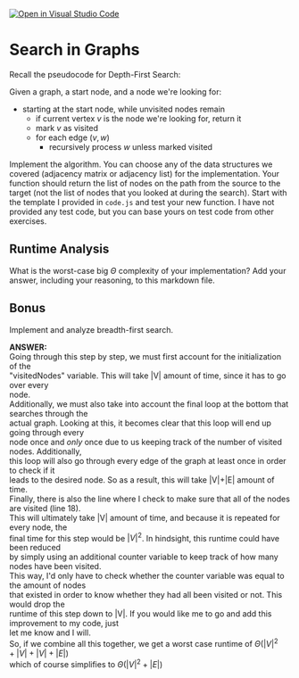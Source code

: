 [![Open in Visual Studio Code](https://classroom.github.com/assets/open-in-vscode-718a45dd9cf7e7f842a935f5ebbe5719a5e09af4491e668f4dbf3b35d5cca122.svg)](https://classroom.github.com/online_ide?assignment_repo_id=12091130&assignment_repo_type=AssignmentRepo)
# Search in Graphs

Recall the pseudocode for Depth-First Search:

Given a graph, a start node, and a node we're looking for:
- starting at the start node, while unvisited nodes remain
    - if current vertex $v$ is the node we're looking for, return it
    - mark $v$ as visited
    - for each edge $(v,w)$
        - recursively process $w$ unless marked visited

Implement the algorithm. You can choose any of the data structures we covered
(adjacency matrix or adjacency list) for the implementation. Your function
should return the list of nodes on the path from the source to the target (not
the list of nodes that you looked at during the search). Start with the template
I provided in `code.js` and test your new function. I have not provided any test
code, but you can base yours on test code from other exercises.

## Runtime Analysis

What is the worst-case big $\Theta$ complexity of your implementation? Add your
answer, including your reasoning, to this markdown file.

## Bonus

Implement and analyze breadth-first search.

**ANSWER:**  
Going through this step by step, we must first account for the initialization of the  
"visitedNodes" variable. This will take |V| amount of time, since it has to go over every  
node.  
Additionally, we must also take into account the final loop at the bottom that searches through the  
actual graph. Looking at this, it becomes clear that this loop will end up going through every  
node once and *only* once due to us keeping track of the number of visited nodes. Additionally,  
this loop will also go through every edge of the graph at least once in order to check if it  
leads to the desired node. So as a result, this will take |V|+|E| amount of time.  
Finally, there is also the line where I check to make sure that all of the nodes are visited (line 18).  
This will ultimately take |V| amount of time, and because it is repeated for every node, the  
final time for this step would be $|V|^2$. In hindsight, this runtime could have been reduced  
by simply using an additional counter variable to keep track of how many nodes have been visited.  
This way, I'd only have to check whether the counter variable was equal to the amount of nodes  
that existed in order to know whether they had all been visited or not. This would drop the  
runtime of this step down to |V|. If you would like me to go and add this improvement to my code, just  
let me know and I will.  
So, if we combine all this together, we get a worst case runtime of $\Theta(|V|^2+|V|+|V|+|E|)$  
which of course simplifies to $\Theta(|V|^2+|E|)$  
